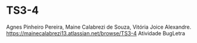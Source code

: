 # TS3-4
Agnes Pinheiro Pereira, Maine Calabrezi de Souza, Vitória Joice Alexandre.
https://mainecalabrezi13.atlassian.net/browse/TS3-4 Atividade BugLetra
